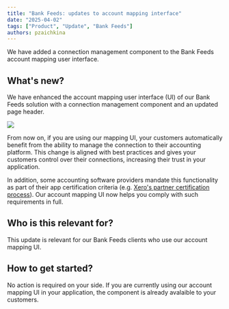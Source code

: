 ```yaml
---
title: "Bank Feeds: updates to account mapping interface"
date: "2025-04-02"
tags: ["Product", "Update", "Bank Feeds"]
authors: pzaichkina
---
```


We have added a connection management component to the Bank Feeds account mapping user interface. 
<!--truncate-->
## What's new?

We have enhanced the account mapping user interface (UI) of our Bank Feeds solution with a connection management component and an updated page header. 

![](/img/updates/250401-bank-feeds-connections.png)

From now on, if you are using our mapping UI, your customers automatically benefit from the ability to manage the connection to their accounting platform. This change is aligned with best practices and gives your customers control over their connections, increasing their trust in your application. 

In addition, some accounting software providers mandate this functionality as part of their app certification criteria (e.g. [Xero's partner certification process](https://developer.xero.com/documentation/xero-app-store/app-partner-guides/certification-checkpoints/)). Our account mapping UI now helps you comply with such requirements in full.

## Who is this relevant for?

This update is relevant for our Bank Feeds clients who use our account mapping UI.

## How to get started?

No action is required on your side. If you are currently using our account mapping UI in your application, the component is already avalaible to your customers.
